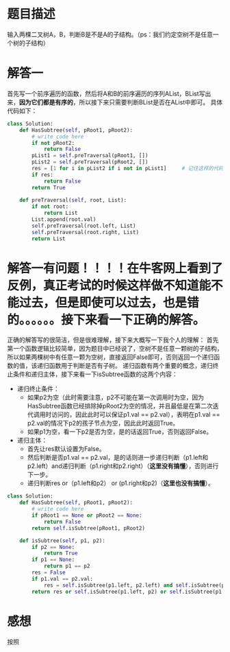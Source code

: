 # 题目描述

输入两棵二叉树A，B，判断B是不是A的子结构。（ps：我们约定空树不是任意一个树的子结构）

# 解答一

首先写一个前序遍历的函数，然后将A和B的前序遍历的序列AList，BList写出来，**因为它们都是有序的**，所以接下来只需要判断BList是否在AList中即可。
具体代码如下：

```python
class Solution:
    def HasSubtree(self, pRoot1, pRoot2):
        # write code here
        if not pRoot2:
            return False
        pList1 = self.preTraversal(pRoot1, [])
        pList2 = self.preTraversal(pRoot2, [])
        res = [1 for i in pList2 if i not in pList1]     # 记住这样的代码，非常的简介和优美！
        if res:
            return False
        return True
        
    def preTraversal(self, root, List):
        if not root:
            return List
        List.append(root.val)
        self.preTraversal(root.left, List)
        self.preTraversal(root.right, List)
        return List
```

# 解答一有问题！！！！在牛客网上看到了反例，真正考试的时候这样做不知道能不能过去，但是即使可以过去，也是错的。。。。。。接下来看一下正确的解答。

正确的解答写的很简洁，但是很难理解，接下来大概写一下我个人的理解：
首先第一个函数逻辑比较简单，因为题目中已经说了，空树不是任意一颗树的子结构，所以如果两棵树中有任意一颗为空树，直接返回False即可，否则返回一个递归函数的值，该递归函数用于判断是否有子树。
递归函数有两个重要的概念，递归终止条件和递归主体，接下来看一下isSubtree函数的这两个内容：
* 递归终止条件：
    * 如果p2为空（此时需要注意，p2不可能在第一次调用时为空，因为HasSubtree函数已经排除掉pRoot2为空的情况，并且最低是在第二次迭代调用时访问的，因此此时可以保证p1.val == p2.val），表明在p1.val == p2.val的情况下p2的孩子节点为空，因此此时返回True。
    * 如果p1为空，看一下p2是否为空，是的话返回True，否则返回False。
* 递归主体：
    * 首先让res默认设置为False。
    * 然后判断是否p1.val == p2.val，是的话则进一步递归判断（p1.left和p2.left）and递归判断（p1.right和p2.right）（**这里没有搞懂**），否则进行下一步。
    * 递归判断res or（p1.left和p2） or (p1.right和p2)（**这里也没有搞懂**）。

```python
class Solution:
    def HasSubtree(self, pRoot1, pRoot2):
        # write code here
        if pRoot1 == None or pRoot2 == None:
            return False
        return self.isSubtree(pRoot1, pRoot2)

    def isSubtree(self, p1, p2):
        if p2 == None:
            return True
        if p1 == None:
            return p1 == p2
        res = False
        if p1.val == p2.val:
            res = self.isSubtree(p1.left, p2.left) and self.isSubtree(p1.right, p2.right)
        return res or self.isSubtree(p1.left, p2) or self.isSubtree(p1.right, p2)
```

# 感想
按照
